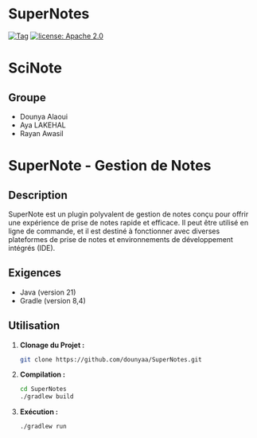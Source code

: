 # SuperNotes

[![Tag](https://img.shields.io/badge/Tag-v0.1-blue)](https://github.com/dounyaa/SuperNotes/releases/tag/v0.1)
[![license: Apache 2.0](https://img.shields.io/badge/license-Apache_2.0-green)](LICENSE)

# SciNote

## Groupe

- Dounya Alaoui
- Aya LAKEHAL
- Rayan Awasil

# SuperNote - Gestion de Notes

## Description

SuperNote est un plugin polyvalent de gestion de notes conçu pour offrir une expérience de prise de notes rapide et efficace. Il peut être utilisé en ligne de commande, et il est destiné à fonctionner avec diverses plateformes de prise de notes et environnements de développement intégrés (IDE).

## Exigences

- Java (version 21)
- Gradle (version 8,4)

## Utilisation

1. **Clonage du Projet :**

   ```bash
   git clone https://github.com/dounyaa/SuperNotes.git
   ```

2. **Compilation :**

   ```bash
   cd SuperNotes
   ./gradlew build
   ```

3. **Exécution :**
   ```bash
   ./gradlew run
   ```
